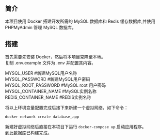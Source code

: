 ## 简介

本项目使用 Docker 搭建开发所需的 MySQL 数据库和 Redis 缓存数据库,并使用 PHPMyAdmin 管理 MySQL 数据库。

## 搭建

首先需要先安装 Docker，然后将本项目克隆至本地。  
复制 .env.example 文件为 .env 并配置其内容。  

MYSQL_USER #新建MySQL用户名称  
MYSQL_PASSWORD #新建MySQL用户密码  
MYSQL_ROOT_PASSWORD #MySQL root 用户密码  
MYSQL_CONTAINER_NAME #MySQL实例名称  
REDIS_CONTAINER_NAME #REDIS实例名称  

将以上环境变量配置完成后接下来新建一个虚拟网络，如下命令：  
```sh
docker network create database_app
```

新建好虚拟网络后直接在本项目下运行 `docker-compose up` 启动应用程序。  
到此数据库已构建完成。